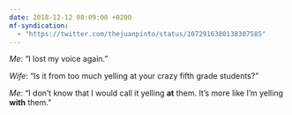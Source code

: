 ```yaml
---
date: 2018-12-12 08:09:00 +0200
mf-syndication:
  - "https://twitter.com/thejuanpinto/status/1072916380138307585"
---
```


*Me*: “I lost my voice again.”

*Wife*: “Is it from too much yelling at your crazy fifth grade students?”

*Me*: “I don’t know that I would call it yelling **at** them. It’s more like I’m yelling **with** them.”
